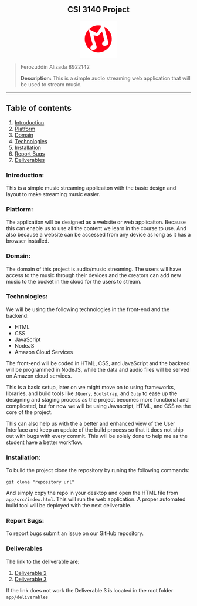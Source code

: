 <h2><center>CSI 3140 Project</center></h2>

<center><img src="/app/assets/logo.svg?sanitize=true" height="100" width="100">
</img>
</center>

> Ferozuddin Alizada
> 8922142
>
> **Description:** This is a simple audio streaming web application that will be used to stream music.

---

## Table of contents

1. [Introduction](#introduction)
2. [Platform](#platform)
3. [Domain](#domain)
4. [Technologies](#technologies)
5. [Installation](#installation)
6. [Report Bugs](#report-bugs)
7. [Deliverables](#deliverables)

### Introduction:

This is a simple music streaming applicaiton with the basic design and layout to make streaming music easier.

### Platform:

The application will be designed as a website or web applicaiton. Because this can enable us to use all the content we learn in the course to use. And also because a website can be accessed from any device as long as it has a browser installed.

### Domain:

The domain of this project is audio/music streaming. The users will have access to the music through their devices and the creators can add new music to the bucket in the cloud for the users to stream.

### Technologies:

We will be using the following technologies in the front-end and the backend:

- HTML
- CSS
- JavaScript
- NodeJS
- Amazon Cloud Services

The front-end will be coded in HTML, CSS, and JavaScript and the backend will be programmed in
NodeJS, while the data and audio files will be served on Amazon cloud services.

This is a basic setup, later on we might move on to using frameworks, libraries, and build tools like `JQuery`, `Bootstrap`, and `Gulp` to ease up the designing and staging process as the project becomes more functional and complicated, but for now we will be using Javascript, HTML, and CSS as the core of the project.

This can also help us with the a better and enhanced view of the User Interface and keep an update of the build process so that it does not ship out with bugs with every commit. This will be solely done to help me as the student have a better workflow.

### Installation:

To build the project clone the repository by runing the following commands:

`git clone "repository url"`

And simply copy the repo in your desktop and open the HTML file from `app/src/index.html`. This will run the web application. A proper automated build tool will be deployed with the next deliverable.

### Report Bugs:

To report bugs submit an issue on our GitHub repository.

### Deliverables

The link to the deliverable are:

1. [Deliverable 2](/app/deliverables/README.md)
2. [Deliverable 3](/app/deliverables/README3.md)

If the link does not work the Deliverable 3 is located in the root folder `app/deliverables`
